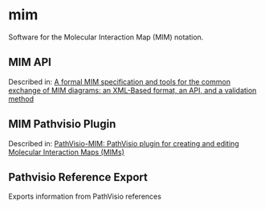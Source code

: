 # mim
Software for the Molecular Interaction Map (MIM) notation.

## MIM API

Described in: [A formal MIM specification and tools for the common exchange of MIM diagrams: an XML-Based format, an API, and a validation method](http://www.biomedcentral.com/1471-2105/12/167/)

## MIM Pathvisio Plugin 

Described in: [PathVisio-MIM: PathVisio plugin for creating and editing Molecular Interaction Maps (MIMs)](http://bioinformatics.oxfordjournals.org/content/27/15/2165.short)

## Pathvisio Reference Export

Exports information from PathVisio references
